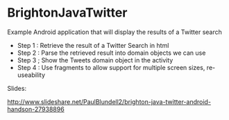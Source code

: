 BrightonJavaTwitter
===================

Example Android application that will display the results of a Twitter search


- Step 1 : Retrieve the result of a Twitter Search in html
- Step 2 : Parse the retrieved result into domain objects we can use
- Step 3 ; Show the Tweets domain object in the activity
- Step 4 : Use fragments to allow support for multiple screen sizes, re-useability

Slides:

http://www.slideshare.net/PaulBlundell2/brighton-java-twitter-android-handson-27938896
